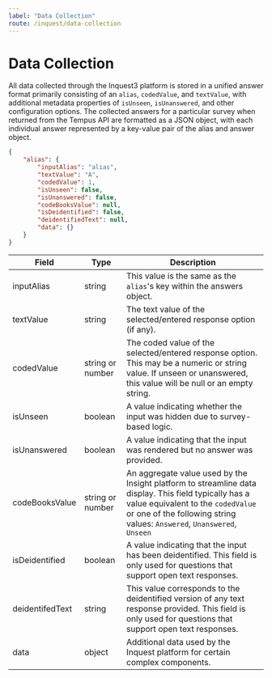 ```yaml
---
label: "Data Collection"
route: /inquest/data-collection
---
```

# Data Collection

All data collected through the Inquest3 platform is stored in a unified answer format primarily consisting of an `alias`, `codedValue`, and `textValue`, with additional metadata properties of `isUnseen`, `isUnanswered`, and other configuration options. The collected answers for a particular survey when returned from the Tempus API are formatted as a JSON object, with each individual answer represented by a key-value pair of the alias and answer object.

```json
{
    "alias": {
        "inputAlias": "alias",
        "textValue": "A",
        "codedValue": 1,
        "isUnseen": false,
        "isUnanswered": false,
        "codeBooksValue": null,
        "isDeidentified": false,
        "deidentifiedText": null,
        "data": {}
    }
}
```

Field | Type | Description
--- | --- | ---
inputAlias | string | This value is the same as the `alias`'s key within the answers object.
textValue | string | The text value of the selected/entered response option (if any).
codedValue | string or number | The coded value of the selected/entered response option. This may be a numeric or string value. If unseen or unanswered, this value will be null or an empty string.
isUnseen | boolean | A value indicating whether the input was hidden due to survey-based logic.
isUnanswered | boolean | A value indicating that the input was rendered but no answer was provided.
codeBooksValue | string or number | An aggregate value used by the Insight platform to streamline data display. This field typically has a value equivalent to the `codedValue` or one of the following string values: `Answered`, `Unanswered`, `Unseen`
isDeidentified | boolean | A value indicating that the input has been deidentified. This field is only used for questions that support open text responses.
deidentifedText | string | This value corresponds to the deidentified version of any text response provided. This field is only used for questions that support open text responses.
data | object | Additional data used by the Inquest platform for certain complex components.